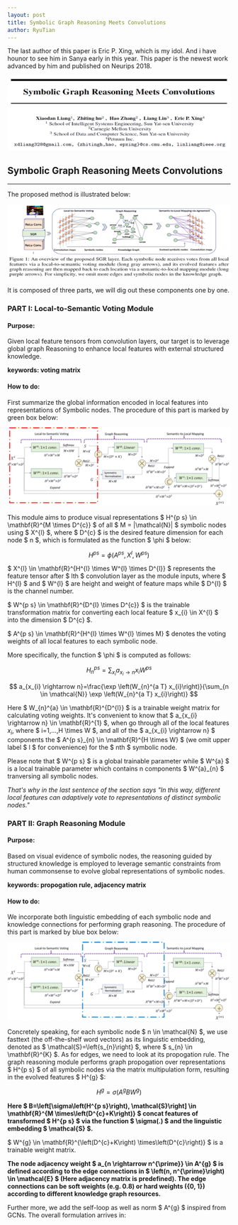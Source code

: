 ```yaml
---
layout: post
title: Symbolic Graph Reasoning Meets Convolutions
author: RyuTian
---
```


The last author of this paper is Eric P. Xing, which is my idol. And i have hounor to see him in Sanya early in this year. This paper is the newest work advanced by him and published on Neurips 2018.

![title](../images/sgr-1.png)

## Symbolic Graph Reasoning Meets Convolutions
-----
The proposed method is illustrated below:

![title](../images/sgr-2.png)

It is composed of three parts, we will dig out these components one by one.

### PART I: Local-to-Semantic Voting Module

#### Purpose:

Given local feature tensors from convolution layers, our target is to leverage global graph Reasoning to enhance local features with external structured knowledge.

**keywords: voting matrix**

#### How to do:

First summarize the global information encoded in local features into representations of Symbolic nodes. The procedure of this part is marked by green box below:

![title](../images/sgr-3.3.png)

This module aims to produce visual representations $ H^{p s} \in \mathbf{R}^{M \times D^{c}} $ of all $ M = |\mathcal{N}| $ symbolic nodes using $ X^{l} $, where $ D^{c} $ is the desired feature dimension for each node $ n $, which is formulated as the function $ \phi $ below:

$$ H^{p s}=\phi\left(A^{p s}, X^{l}, W^{p s}\right) $$

$ X^{l} \in \mathbf{R}^{H^{l} \times W^{l} \times D^{l}} $ represents the feature tensor after $ lth $ convolution layer as the module inputs, where $ H^{l} $ and $ W^{l} $ are height and weight of feature maps while $ D^{l} $ is the channel number.

$ W^{p s} \in \mathbf{R}^{D^{l} \times D^{c}} $ is the trainable transformation matrix for converting each local feature $ x_{i} \in X^{l} $ into the dimension $ D^{c} $.

$ A^{p s} \in \mathbf{R}^{H^{l} \times W^{l} \times M} $ denotes the voting weights of all local features to each symbolic node.

More specifically, the function $ \phi $ is computed as follows:

$$ H_{n}^{p s}=\sum_{x_{i}} a_{x_{i} \rightarrow n} x_{i} W^{p s} $$

$$ a_{x_{i} \rightarrow n}=\frac{\exp \left(W_{n}^{a T} x_{i}\right)}{\sum_{n \in \mathcal{N}} \exp \left(W_{n}^{a T} x_{i}\right)} $$

Here $ W_{n}^{a} \in \mathbf{R}^{D^{l}} $ is a trainable weight matrix for calculating voting weights. It's convenient to know that $ a_{x_{i} \rightarrow n} \in \mathbf{R}^{1} $, when go through all of the local features $x_{i}$, where $ i=1,...,H \times W $, and all of the $ a_{x_{i} \rightarrow n} $ components the $ A^{p s}_{n} \in \mathbf{R}^{H \times W} $ (we omit upper label $ l $ for convenience) for the $ nth $ symbolic node.

Please note that $ W^{p s} $ is a global trainable parameter while $ W^{a} $ is a local trainable parameter which contains n components $ W^{a}_{n} $ tranversing all symbolic nodes.

*That's why in the last sentence of the section says "In this way, different local features can adaptively vote to representations of distinct symbolic nodes."*

### PART II: Graph Reasoning Module

#### Purpose:
Based on visual evidence of symbolic nodes, the reasoning guided by structured knowledge is employed to leverage semantic constraints from human commonsense to evolve global representations of symbolic nodes.

**keywords: propogation rule, adjacency matrix**

#### How to do:
We incorporate both linguistic embedding of each symbolic node and knowledge connections for performing graph reasoning. The procedure of this part is marked by blue box below:

![title](../images/sgr-3.2.png)

Concretely speaking, for each symbolic node $ n \in \mathcal{N} $, we use fasttext (the off-the-shelf word vectors) as its linguistic embedding, denoted as $ \mathcal{S}=\left\{s_{n}\right\} $, where $ s_{n} \in \mathbf{R}^{K} $. As for edges, we need to look at its propogation rule. The graph reasoning module performs graph propogation over representations $ H^{p s} $ of all symbolic nodes via the matrix multipulation form, resulting in the evolved features $ H^{g} $:

$$ H^{g}=\sigma\left(A^{g} B W^{g}\right) $$

**Here $ B=\left[\sigma\left(H^{p s}\right), \mathcal{S}\right] \in \mathbf{R}^{M \times\left(D^{c}+K\right)} $ concat features of transformed $ H^{p s} $ via the function $ \sigma(.) $ and the linguistic embedding $ \mathcal{S} $.**

$ W^{g} \in \mathbf{R}^{\left(D^{c}+K\right) \times\left(D^{c}\right)} $ is a trainable weight matrix.

**The node adjacency weight $ a_{n \rightarrow n^{\prime}} \in A^{g} $ is defined according to the edge connections in $ \left(n, n^{\prime}\right) \in \mathcal{E} $ (Here adjacency matrix is predefined). The edge connections can be soft weights (e.g. 0.8) or hard weights ({0, 1}) according to different knowledge graph resources.**

Further more, we add the self-loop as well as norm $ A^{g} $ inspired from GCNs. The overall formulation arrives in:

$$  $$
